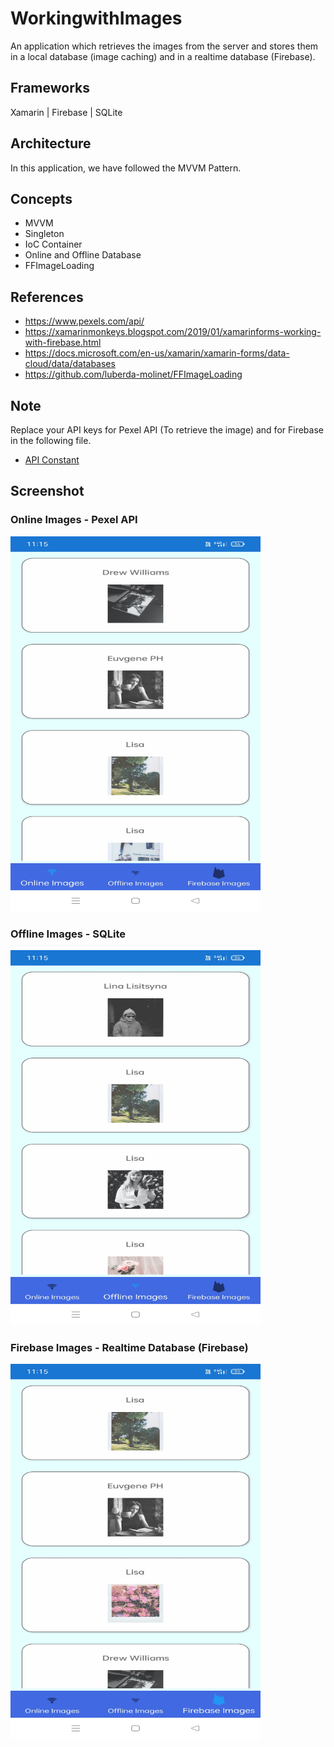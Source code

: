 # WorkingwithImages

An application which retrieves the images from the server and stores them in a local database (image caching) and in a realtime database (Firebase).

## Frameworks

Xamarin | Firebase | SQLite

## Architecture
In this application, we have followed the MVVM Pattern.

## Concepts

- MVVM
- Singleton
- IoC Container
- Online and Offline Database 
- FFImageLoading

## References

* https://www.pexels.com/api/
* https://xamarinmonkeys.blogspot.com/2019/01/xamarinforms-working-with-firebase.html
* https://docs.microsoft.com/en-us/xamarin/xamarin-forms/data-cloud/data/databases
* https://github.com/luberda-molinet/FFImageLoading

## Note

Replace your API keys for Pexel API (To retrieve the image) and for Firebase in the following file.

* [API Constant](https://github.com/dinesh4official/WorkingwithImages/blob/main/Regenesys/RegenesysCore/Constants/APIConstants.cs)

## Screenshot

### Online Images - Pexel API

<img src="https://github.com/dinesh4official/WorkingwithImages/blob/main/Screenshots/OnlineImages.jpeg" width="400" height="600">

### Offline Images - SQLite

<img src="https://github.com/dinesh4official/WorkingwithImages/blob/main/Screenshots/OfflineImages.jpeg" width="400" height="600">

### Firebase Images - Realtime Database (Firebase)

<img src="https://github.com/dinesh4official/WorkingwithImages/blob/main/Screenshots/FirebaseImages.jpeg" width="400" height="600">

